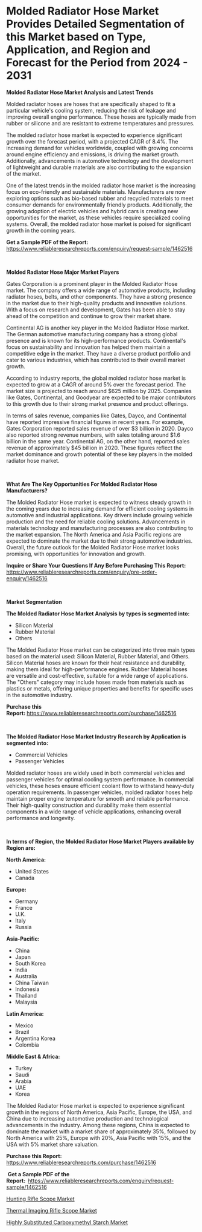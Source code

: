 <p><h1>Molded Radiator Hose Market Provides Detailed Segmentation of this Market based on Type, Application, and Region and Forecast for the Period from 2024 - 2031</h1></p><p><strong>Molded Radiator Hose Market Analysis and Latest Trends</strong></p>
<p><p>Molded radiator hoses are hoses that are specifically shaped to fit a particular vehicle's cooling system, reducing the risk of leakage and improving overall engine performance. These hoses are typically made from rubber or silicone and are resistant to extreme temperatures and pressures.</p><p>The molded radiator hose market is expected to experience significant growth over the forecast period, with a projected CAGR of 8.4%. The increasing demand for vehicles worldwide, coupled with growing concerns around engine efficiency and emissions, is driving the market growth. Additionally, advancements in automotive technology and the development of lightweight and durable materials are also contributing to the expansion of the market.</p><p>One of the latest trends in the molded radiator hose market is the increasing focus on eco-friendly and sustainable materials. Manufacturers are now exploring options such as bio-based rubber and recycled materials to meet consumer demands for environmentally friendly products. Additionally, the growing adoption of electric vehicles and hybrid cars is creating new opportunities for the market, as these vehicles require specialized cooling systems. Overall, the molded radiator hose market is poised for significant growth in the coming years.</p></p>
<p><strong>Get a Sample PDF of the Report:&nbsp;</strong> <a href="https://www.reliableresearchreports.com/enquiry/request-sample/1462516">https://www.reliableresearchreports.com/enquiry/request-sample/1462516</a></p>
<p>&nbsp;</p>
<p><strong>Molded Radiator Hose Major Market Players</strong></p>
<p><p>Gates Corporation is a prominent player in the Molded Radiator Hose market. The company offers a wide range of automotive products, including radiator hoses, belts, and other components. They have a strong presence in the market due to their high-quality products and innovative solutions. With a focus on research and development, Gates has been able to stay ahead of the competition and continue to grow their market share.</p><p>Continental AG is another key player in the Molded Radiator Hose market. The German automotive manufacturing company has a strong global presence and is known for its high-performance products. Continental's focus on sustainability and innovation has helped them maintain a competitive edge in the market. They have a diverse product portfolio and cater to various industries, which has contributed to their overall market growth.</p><p>According to industry reports, the global molded radiator hose market is expected to grow at a CAGR of around 5% over the forecast period. The market size is projected to reach around $625 million by 2025. Companies like Gates, Continental, and Goodyear are expected to be major contributors to this growth due to their strong market presence and product offerings.</p><p>In terms of sales revenue, companies like Gates, Dayco, and Continental have reported impressive financial figures in recent years. For example, Gates Corporation reported sales revenue of over $3 billion in 2020. Dayco also reported strong revenue numbers, with sales totaling around $1.6 billion in the same year. Continental AG, on the other hand, reported sales revenue of approximately $45 billion in 2020. These figures reflect the market dominance and growth potential of these key players in the molded radiator hose market.</p></p>
<p>&nbsp;</p>
<p><strong>What Are The Key Opportunities For Molded Radiator Hose Manufacturers?</strong></p>
<p><p>The Molded Radiator Hose market is expected to witness steady growth in the coming years due to increasing demand for efficient cooling systems in automotive and industrial applications. Key drivers include growing vehicle production and the need for reliable cooling solutions. Advancements in materials technology and manufacturing processes are also contributing to the market expansion. The North America and Asia Pacific regions are expected to dominate the market due to their strong automotive industries. Overall, the future outlook for the Molded Radiator Hose market looks promising, with opportunities for innovation and growth.</p></p>
<p><strong>Inquire or Share Your Questions If Any Before Purchasing This Report:</strong> <a href="https://www.reliableresearchreports.com/enquiry/pre-order-enquiry/1462516">https://www.reliableresearchreports.com/enquiry/pre-order-enquiry/1462516</a></p>
<p>&nbsp;</p>
<p><strong>Market Segmentation</strong></p>
<p><strong>The Molded Radiator Hose Market Analysis by types is segmented into:</strong></p>
<p><ul><li>Silicon Material</li><li>Rubber Material</li><li>Others</li></ul></p>
<p><p>The Molded Radiator Hose market can be categorized into three main types based on the material used: Silicon Material, Rubber Material, and Others. Silicon Material hoses are known for their heat resistance and durability, making them ideal for high-performance engines. Rubber Material hoses are versatile and cost-effective, suitable for a wide range of applications. The "Others" category may include hoses made from materials such as plastics or metals, offering unique properties and benefits for specific uses in the automotive industry.</p></p>
<p><strong>Purchase this Report:&nbsp;</strong><a href="https://www.reliableresearchreports.com/purchase/1462516">https://www.reliableresearchreports.com/purchase/1462516</a></p>
<p>&nbsp;</p>
<p><strong>The Molded Radiator Hose Market Industry Research by Application is segmented into:</strong></p>
<p><ul><li>Commercial Vehicles</li><li>Passenger Vehicles</li></ul></p>
<p><p>Molded radiator hoses are widely used in both commercial vehicles and passenger vehicles for optimal cooling system performance. In commercial vehicles, these hoses ensure efficient coolant flow to withstand heavy-duty operation requirements. In passenger vehicles, molded radiator hoses help maintain proper engine temperature for smooth and reliable performance. Their high-quality construction and durability make them essential components in a wide range of vehicle applications, enhancing overall performance and longevity.</p></p>
<p>&nbsp;</p>
<p><strong>In terms of Region, the Molded Radiator Hose Market Players available by Region are:</strong></p>
<p>
    <p> <strong> North America: </strong>
        <ul>
            <li>United States</li>
            <li>Canada</li>
        </ul>
        </p> 
    <p> <strong> Europe: </strong>
        <ul>
            <li>Germany</li>
            <li>France</li>
            <li>U.K.</li>
            <li>Italy</li>
            <li>Russia</li>
        </ul>
        </p> 
    <p> <strong> Asia-Pacific: </strong>
        <ul>
            <li>China</li>
            <li>Japan</li>
            <li>South Korea</li>
            <li>India</li>
            <li>Australia</li>
            <li>China Taiwan</li>
            <li>Indonesia</li>
            <li>Thailand</li>
            <li>Malaysia</li>
        </ul>
        </p> 
    <p> <strong> Latin America: </strong>
        <ul>
            <li>Mexico</li>
            <li>Brazil</li>
            <li>Argentina Korea</li>
            <li>Colombia</li>
        </ul>
        </p> 
    <p> <strong> Middle East & Africa: </strong>
        <ul>
            <li>Turkey</li>
            <li>Saudi</li>
            <li>Arabia</li>
            <li>UAE</li>
            <li>Korea</li>
        </ul>
    </p>
    </p>
<p><p>The Molded Radiator Hose market is expected to experience significant growth in the regions of North America, Asia Pacific, Europe, the USA, and China due to increasing automotive production and technological advancements in the industry. Among these regions, China is expected to dominate the market with a market share of approximately 35%, followed by North America with 25%, Europe with 20%, Asia Pacific with 15%, and the USA with 5% market share valuation.</p></p>
<p><strong>Purchase this Report: </strong><a href="https://www.reliableresearchreports.com/purchase/1462516">https://www.reliableresearchreports.com/purchase/1462516</a></p>
<p>&nbsp;<strong>Get a Sample PDF of the Report:&nbsp;&nbsp;</strong><a href="https://www.reliableresearchreports.com/enquiry/request-sample/1462516">https://www.reliableresearchreports.com/enquiry/request-sample/1462516</a></p>
<p><strong></strong></p>
<p><p><a href="https://view.publitas.com/reportprime-1/hunting-rifle-scope-market-with-the-goal-of-estimating-the-market-size-and-future-growth-potential-of-various-market-segments-based-on-component-applications-end-user-and-region/">Hunting Rifle Scope Market</a></p><p><a href="https://view.publitas.com/reportprime-1/thermal-imaging-rifle-scope-market-size-growth-and-forecast-from-2023-2030/">Thermal Imaging Rifle Scope Market</a></p><p><a href="https://view.publitas.com/reportprime-1/highly-substituted-carboxymethyl-starch-market-with-the-goal-of-estimating-the-market-size-and-future-growth-potential-of-various-market-segments-based-on-component-applications-end-user-and-region/">Highly Substituted Carboxymethyl Starch Market</a></p></p>